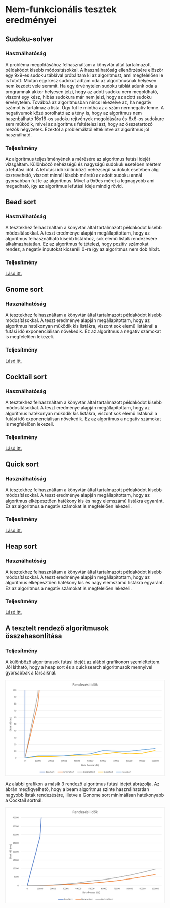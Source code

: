 # Nem-funkcionális tesztek eredményei
## Sudoku-solver
### Használhatóság

A probléma megoldásához felhasználtam a könyvtár által tartalmazott példakódot kisebb módosításokkal.
A használhatóság ellenőrzésére először egy 9x9-es sudoku táblával próbáltam ki az algoritmust, ami megfelelően le is futott.
Miután egy kész sudokut adtam oda az algoritmusnak helyesen nem kezdett vele semmit.
Ha egy érvénytelen sudoku táblát adunk oda a programnak akkor helyesen jelzi, hogy az adott sudoku nem megoldható, viszont egy kész, hibás sudokura már nem jelzi, hogy az adott sudoku érvénytelen.
Továbbá az algoritmusban nincs lekezelve az, ha negatív számot is tartalmaz a lista. Úgy fut le mintha az a szám nemnegatív lenne.
A negatívumok közé sorolható az a tény is, hogy az algoritmus nem hasznbálható 16x16-os sudoku rejtvények megoldására és 6x6-os sudokure sem működik, mivel az algoritmus feltételezi azt, hogy az összetartozó mezők négyzetek.
Ezektől a problémáktól eltekintve az algoritmus jól használható.

### Teljesítmény

Az algoritmus teljesítményének a mérésére az algoritmus futási idejét vizsgáltam.
Különböző nehézségű és nagyságú sudokuk esetében mértem a lefutási időt.
A lefutási idő különböző nehézségű sudokuk esetében alig észrevehető, viszont minnél kisebb méretű az adott sudoku annál gyorsabban fut le az algoritmus.
Mivel a 9x9es méret a legnagyobb ami megadható, így az algoritmus lefutási ideje mindig rövid.

## Bead sort

### Használhatóság

A tesztekhez felhasználtam a könyvtár által tartalmazott példakódot kisebb módosításokkal.
A teszt eredménye alapján megállapítottam, hogy az algoritmus felhasználható kisebb listákhoz, sok elemű listák rendezésére alkalmazhatatlan.
Ez az algoritmus feltételezi, hogy pozitív számokat rendez, a negatív inputokat kicseréli 0-ra így az algoritmus nem dob hibát.

### Teljesítmény

[Lásd itt.](#some-id)

## Gnome sort

### Használhatóság
A tesztekhez felhasználtam a könyvtár által tartalmazott példakódot kisebb módosításokkal.
A teszt eredménye alapján megállapítottam, hogy az algoritmus hatékonyan működik kis listákra, viszont sok elemű listáknál a futási idő exponenciálisan növekedik.
Ez az algoritmus a negatív számokat is megfelelően lekezeli.
### Teljesítmény

[Lásd itt.](#some-id)

## Cocktail sort
### Használhatóság
A tesztekhez felhasználtam a könyvtár által tartalmazott példakódot kisebb módosításokkal.
A teszt eredménye alapján megállapítottam, hogy az algoritmus hatékonyan működik kis listákra, viszont sok elemű listáknál a futási idő exponenciálisan növekedik.
Ez az algoritmus a negatív számokat is megfelelően lekezeli.
### Teljesítmény

[Lásd itt.](#some-id)

## Quick sort
### Használhatóság
A tesztekhez felhasználtam a könyvtár által tartalmazott példakódot kisebb módosításokkal.
A teszt eredménye alapján megállapítottam, hogy az algoritmus elképesztően hatékony kis és nagy elemszámú listákra egyaránt.
Ez az algoritmus a negatív számokat is megfelelően lekezeli.
### Teljesítmény

[Lásd itt.](#some-id)

## Heap sort
### Használhatóság
A tesztekhez felhasználtam a könyvtár által tartalmazott példakódot kisebb módosításokkal.
A teszt eredménye alapján megállapítottam, hogy az algoritmus elképesztően hatékony kis és nagy elemszámú listákra egyaránt.
Ez az algoritmus a negatív számokat is megfelelően lekezeli.
### Teljesítmény

[Lásd itt.](#some-id)

## A tesztelt rendező algoritmusok összehasonlítása

### <a name="some-id"></a> Teljesítmény

A különböző algoritmusok futási idejét az alábbi grafikonon szemléltettem. Jól látható, hogy a  heap sort és a quicksearch algoritmusok mennyivel gyorsabbak a társaiknál.

![](sorting_time1.png)

Az alábbi grafikon a másik 3 rendező algoritmus futási idejét ábrázolja. Az ábrán megfigyelhető, hogy a beam algoritmus szinte használhatatlan nagyobb listák rendezésére, illetve a Gonome sort minimálisan hatékonyabb a Cocktail sortnál.

![](sorting_time2.png)